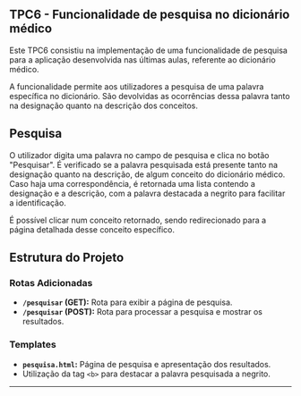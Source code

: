 ## TPC6 - Funcionalidade de pesquisa no dicionário médico

Este TPC6 consistiu na implementação de uma funcionalidade de pesquisa para a aplicação desenvolvida nas últimas aulas, referente ao dicionário médico. 

A funcionalidade permite aos utilizadores a pesquisa de uma palavra específica no dicionário. São devolvidas as ocorrências dessa palavra tanto na designação quanto na descrição dos conceitos.


## Pesquisa

O utilizador digita uma palavra no campo de pesquisa e clica no botão "Pesquisar". É verificado se a palavra pesquisada está presente tanto na designação quanto na descrição, de algum conceito do dicionário médico. Caso haja uma correspondência, é retornada uma lista contendo a designação e a descrição, com a palavra destacada a negrito para facilitar a identificação.

É possível clicar num conceito retornado, sendo redirecionado para a página detalhada desse conceito específico.


## Estrutura do Projeto

### Rotas Adicionadas
- **`/pesquisar` (GET):** Rota para exibir a página de pesquisa.
- **`/pesquisar` (POST):** Rota para processar a pesquisa e mostrar os resultados.

### Templates
- **`pesquisa.html`:** Página de pesquisa e apresentação dos resultados.
- Utilização da tag `<b>` para destacar a palavra pesquisada a negrito.
---
